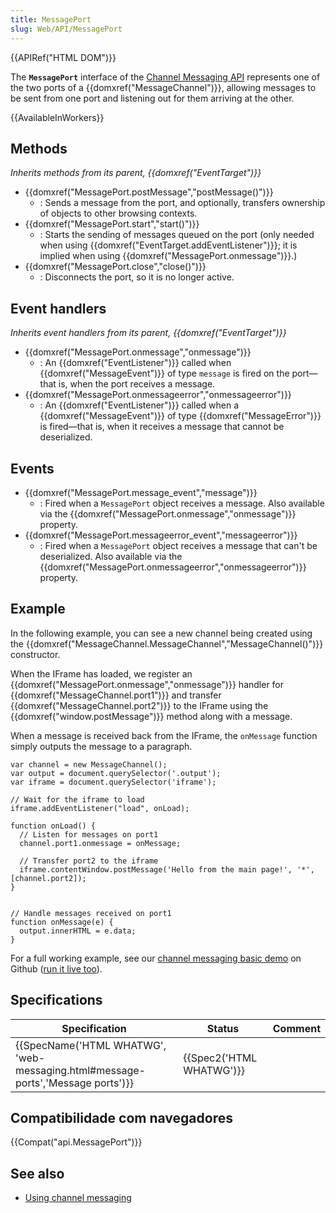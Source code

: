 ```yaml
---
title: MessagePort
slug: Web/API/MessagePort
---
```

{{APIRef("HTML DOM")}}

The **`MessagePort`** interface of the [Channel Messaging API](/pt-BR/docs/Web/API/Channel_Messaging_API) represents one of the two ports of a {{domxref("MessageChannel")}}, allowing messages to be sent from one port and listening out for them arriving at the other.

{{AvailableInWorkers}}

## Methods

_Inherits methods from its parent, {{domxref("EventTarget")}}_

- {{domxref("MessagePort.postMessage","postMessage()")}}
  - : Sends a message from the port, and optionally, transfers ownership of objects to other browsing contexts.
- {{domxref("MessagePort.start","start()")}}
  - : Starts the sending of messages queued on the port (only needed when using {{domxref("EventTarget.addEventListener")}}; it is implied when using {{domxref("MessagePort.onmessage")}}.)
- {{domxref("MessagePort.close","close()")}}
  - : Disconnects the port, so it is no longer active.

## Event handlers

_Inherits event handlers from its parent, {{domxref("EventTarget")}}_

- {{domxref("MessagePort.onmessage","onmessage")}}
  - : An {{domxref("EventListener")}} called when {{domxref("MessageEvent")}} of type `message` is fired on the port—that is, when the port receives a message.
- {{domxref("MessagePort.onmessageerror","onmessageerror")}}
  - : An {{domxref("EventListener")}} called when a {{domxref("MessageEvent")}} of type {{domxref("MessageError")}} is fired—that is, when it receives a message that cannot be deserialized.

## Events

- {{domxref("MessagePort.message_event","message")}}
  - : Fired when a `MessagePort` object receives a message.
    Also available via the {{domxref("MessagePort.onmessage","onmessage")}} property.
- {{domxref("MessagePort.messageerror_event","messageerror")}}
  - : Fired when a `MessagePort` object receives a message that can't be deserialized.
    Also available via the {{domxref("MessagePort.onmessageerror","onmessageerror")}} property.

## Example

In the following example, you can see a new channel being created using the {{domxref("MessageChannel.MessageChannel","MessageChannel()")}} constructor.

When the IFrame has loaded, we register an {{domxref("MessagePort.onmessage","onmessage")}} handler for {{domxref("MessageChannel.port1")}} and transfer {{domxref("MessageChannel.port2")}} to the IFrame using the {{domxref("window.postMessage")}} method along with a message.

When a message is received back from the IFrame, the `onMessage` function simply outputs the message to a paragraph.

```
var channel = new MessageChannel();
var output = document.querySelector('.output');
var iframe = document.querySelector('iframe');

// Wait for the iframe to load
iframe.addEventListener("load", onLoad);

function onLoad() {
  // Listen for messages on port1
  channel.port1.onmessage = onMessage;

  // Transfer port2 to the iframe
  iframe.contentWindow.postMessage('Hello from the main page!', '*', [channel.port2]);
}


// Handle messages received on port1
function onMessage(e) {
  output.innerHTML = e.data;
}
```

For a full working example, see our [channel messaging basic demo](https://github.com/mdn/dom-examples/tree/master/channel-messaging-basic) on Github ([run it live too](https://mdn.github.io/dom-examples/channel-messaging-basic/)).

## Specifications

| Specification                                                                                            | Status                           | Comment |
| -------------------------------------------------------------------------------------------------------- | -------------------------------- | ------- |
| {{SpecName('HTML WHATWG', 'web-messaging.html#message-ports','Message ports')}} | {{Spec2('HTML WHATWG')}} |         |

## Compatibilidade com navegadores

{{Compat("api.MessagePort")}}

## See also

- [Using channel messaging](/pt-BR/docs/Web/API/Channel_Messaging_API/Using_channel_messaging)
